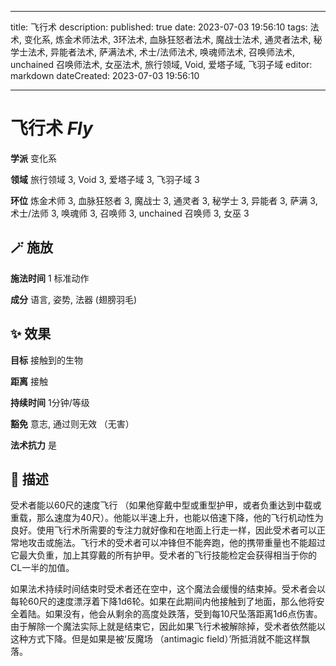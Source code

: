 
---
title: 飞行术
description: 
published: true
date: 2023-07-03 19:56:10
tags: 法术, 变化系, 炼金术师法术, 3环法术, 血脉狂怒者法术, 魔战士法术, 通灵者法术, 秘学士法术, 异能者法术, 萨满法术, 术士/法师法术, 唤魂师法术, 召唤师法术, unchained 召唤师法术, 女巫法术, 旅行领域, Void, 爱塔子域, 飞羽子域
editor: markdown
dateCreated: 2023-07-03 19:56:10

---

# **飞行术** *Fly*

**学派** 变化系 

**领域** 旅行领域 3, Void 3, 爱塔子域 3, 飞羽子域 3

**环位** 炼金术师 3, 血脉狂怒者 3, 魔战士 3, 通灵者 3, 秘学士 3, 异能者 3, 萨满 3, 术士/法师 3, 唤魂师 3, 召唤师 3, unchained 召唤师 3, 女巫 3

## 🪄 施放

**施法时间** 1 标准动作

**成分** 语言, 姿势, 法器 (翅膀羽毛)

## ✨ 效果 

**目标** 接触到的生物 

**距离** 接触  

**持续时间** 1分钟/等级 

**豁免** 意志, 通过则无效 （无害）

**法术抗力** 是

## 📖 描述

受术者能以60尺的速度飞行 （如果他穿戴中型或重型护甲，或者负重达到中载或重载，那么速度为40尺）。他能以半速上升，也能以倍速下降，他的飞行机动性为良好。使用飞行术所需要的专注力就好像和在地面上行走一样，因此受术者可以正常地攻击或施法。飞行术的受术者可以冲锋但不能奔跑，他的携带重量也不能超过它最大负重，加上其穿戴的所有护甲。受术者的飞行技能检定会获得相当于你的CL一半的加值。

如果法术持续时间结束时受术者还在空中，这个魔法会缓慢的结束掉。受术者会以每轮60尺的速度漂浮着下降1d6轮。如果在此期间内他接触到了地面，那么他将安全着陆。如果没有，他会从剩余的高度处跌落，受到每10尺坠落距离1d6点伤害。由于解除一个魔法实际上就是结束它，因此如果飞行术被解除掉，受术者依然能以这种方式下降。但是如果是被‘反魔场 （antimagic field）’所抵消就不能这样飘落。
    
